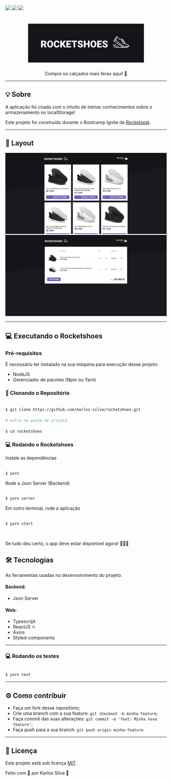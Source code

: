 

![](https://img.shields.io/github/license/karlos-silva/rocketshoes?style=plastic)
![](https://img.shields.io/github/forks/karlos-silva/rocketshoes)
![](https://img.shields.io/github/stars/karlos-silva/rocketshoes)

<h1 align="center" >
  <img alt="watch-me" title="watch-me" src="./assets/logo.png" />
</h1>



<p align="center">Compre os calçados mais feras aqui! 💜</p>


---

## 💡 Sobre

A aplicação foi criada com o intuito de treinar conhecimentos sobre o armazenamento no localStorage!

Este projeto foi construído durante o Bootcamp Ignite da [Rocketseat](https://rocketseat.com.br/).

---

## 🎨 Layout

<p align="center">
  <img alt="watch-me" title="
" src="./assets/home.png" width="800">
<br>
  <img alt="watch-me" title="
" src="./assets/cart.png" width="800">

</p>

---


## 💻 Executando o Rocketshoes

### Pré-requisitos

É necessário ter instalado na sua máquina para execução desse projeto:
- NodeJS
- Gerenciador de pacotes (Npm ou Yarn) 


### 👾 Clonando o Repositório

```bash

$ git clone https://github.com/karlos-silva/rocketshoes.git

# entre na pasta do projeto

$ cd rocketshoes

```
### 💻 Rodando o Rocketshoes

Instale as dependências

```bash

$ yarn

```

Rode a Json Server (Backend)

```bash

$ yarn server

```
Em outro terminal, rode a aplicação

```bash

$ yarn start

```

<br>

Se tudo deu certo, o app deve estar disponível agora! 👩🏽‍🔧


<h2 id="tecnologias"> 🛠️ Tecnologias </h2>

As ferramentas usadas no desenvolvimento do projeto.

#### Backend:
 - Json Server


#### Web:
- Typescript
- ReactJS ⚛️
- Axios
- Styled-components


---

### 💻 Rodando os testes


```bash

$ yarn test

```
---

<h2 id="como-contribuir"> ⚙️ Como contribuir </h2>

- Faça um fork desse repositório;
- Crie uma branch com a sua feature: `git checkout -b minha-feature`;
- Faça commit das suas alterações: `git commit -m 'feat: Minha nova feature'`;
- Faça push para a sua branch: `git push origin minha-feature`.

---

## 📝 Licença

Este projeto está sob licença [MIT](./LICENSE).

<p>Feito com 💞 por Karlos Silva 🚀</p>